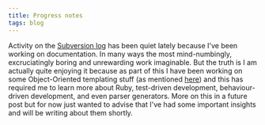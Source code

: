 ```yaml
---
title: Progress notes
tags: blog
---
```


Activity on the [Subversion log](http://wincent.dev/a/about/wincent/weblog/svn-log/archives/) has been quiet lately because I've been working on documentation. In many ways the most mind-numbingly, excruciatingly boring and unrewarding work imaginable. But the truth is I am actually quite enjoying it because as part of this I have been working on some Object-Oriented templating stuff (as mentioned [here](http://wincent.dev/a/about/wincent/weblog/archives/2007/01/testdriven_deve.php)) and this has required me to learn more about Ruby, test-driven development, behaviour-driven development, and even parser generators. More on this in a future post but for now just wanted to advise that I've had some important insights and will be writing about them shortly.

